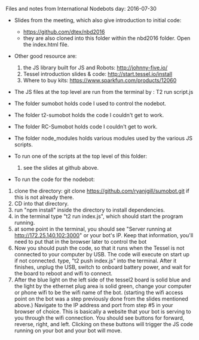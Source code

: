 Files and notes from International Nodebots day: 2016-07-30

- Slides from the meeting, which also give introduction to initial code: 
    - https://github.com/dtex/nbd2016
    - they are also cloned into this folder within the nbd2016 folder. Open the index.html file. 

- Other good resource are: 
    1. the JS library built for JS and Robots: http://johnny-five.io/ 
    2. Tessel introduction slides & code: http://start.tessel.io/install
    3. Where to buy kits: https://www.sparkfun.com/products/12060

- The JS files at the top level are run from the terminal by :  T2 run script.js
- The folder sumobot holds code I used to control the nodebot. 
- The folder t2-sumobot holds the code I couldn't get to work.
- The folder RC-Sumobot holds code I couldn't get to work. 
- The folder node_modules holds various modules used by the various JS scripts. 

- To run one of the scripts at the top level of this folder:
    1. see the slides at github above. 
- To run the code for the nodebot: 
1. clone the directory: git clone https://github.com/ryanjgill/sumobot.git if this is not already there. 
2. CD into that directory. 
3. run "npm install" inside the directory to install dependencies. 
4. in the terminal type "t2 run index.js", which should start the program running. 
5. at some point in the terminal, you should see "Server running at http://172.25.140.102:3000" or your bot's IP. Keep that information, you'll need to put that in the browser later to control the bot
6. Now you should push the code, so that it runs when the Tessel is not connected to your computer by USB. The code will execute on start up if not connected. type, "t2 push index.js" into the terminal. After it finishes, unplug the USB, switch to onboard battery power, and wait for the board to reboot and wifi to connect. 
7. After the blue light on the left side of the tessel2 board is solid blue and the light by the ethernet plug area is solid green, change your computer or phone wifi to be the wifi name of the bot. (starting the wifi access point on the bot was a step previously done from the slides mentioned above.) Navigate to the IP address and port from step #5 in your browser of choice. This is basically a website that your bot is serving to you through the wifi connection. You should see buttons for forward, reverse, right, and left. Clicking on these buttons will trigger the JS code running on your bot and your bot will move. 

